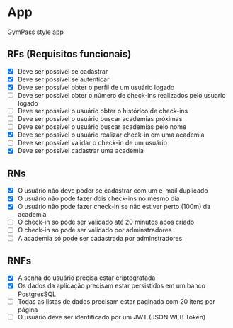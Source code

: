 # App

GymPass style app

## RFs (Requisitos funcionais)
- [x] Deve ser possível se cadastrar
- [x] Deve ser possível se autenticar
- [x] Deve ser possível obter o perfil de um usuário logado
- [ ] Deve ser possível obter o número de check-ins realizados pelo usuario logado
- [ ] Deve ser possível o usuário obter o histórico de check-ins
- [ ] Deve ser possível o usuário buscar academias próximas
- [ ] Deve ser possível o usuário buscar academias pelo nome
- [x] Deve ser possível o usuário realizar check-in em uma academia
- [ ] Deve ser possível validar o check-in de um usuário
- [x] Deve ser possível cadastrar uma academia

## RNs
- [x] O usuário não deve poder se cadastrar com um e-mail duplicado
- [x] O usuário não pode fazer dois check-ins no mesmo dia
- [x] O usuário não pode fazer check-in se não estiver perto (100m) da academia
- [ ] O check-in só pode ser validado até 20 minutos após criado
- [ ] O check-in só pode ser validado por adminstradores
- [ ] A academia só pode ser cadastrada por adminstradores

## RNFs
- [x] A senha do usuário precisa estar criptografada
- [x] Os dados da aplicação precisam estar persistidos em um banco PostgresSQL
- [ ] Todas as listas de dados precisam estar paginada com 20 itens por página
- [ ] O usuário deve ser identificado por um JWT (JSON WEB Token)